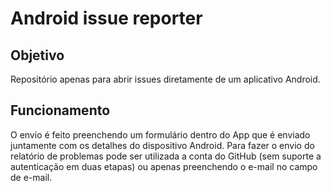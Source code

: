 # Android issue reporter


## Objetivo
Repositório apenas para abrir issues diretamente de um aplicativo Android.

## Funcionamento
O envio é feito preenchendo um formulário dentro do App que é enviado juntamente com os detalhes do dispositivo Android. Para fazer o envio do relatório de problemas pode ser utilizada a conta do GitHub (sem suporte a autenticação em duas etapas) ou apenas preenchendo o e-mail no campo de e-mail.
